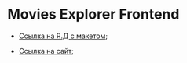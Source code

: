 # Movies Explorer Frontend

* [Ссылка на Я.Д с макетом](https://disk.yandex.ru/d/SoYGWrfkleM3tg);

* [Ссылка на сайт](https://dip.nomoredomains.xyz/);
